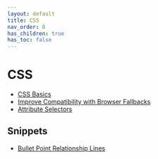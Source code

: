 ```yaml
---
layout: default
title: CSS
nav_order: 8
has_children: true
has_toc: false
---
```


# CSS
- [CSS Basics](../css/css-basics)
- [Improve Compatibility with Browser Fallbacks](../css/browser-fallbacks)
- [Attribute Selectors](../css/attribute-selectors)

## Snippets
- [Bullet Point Relationship Lines](../css/bullet-point-relationship-lines)
